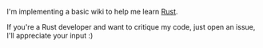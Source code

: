 I'm implementing a basic wiki to help me learn [Rust](https://rust-lang.org). 

If you're a Rust developer and want to critique my code, just open an issue, I'll appreciate your input :)
